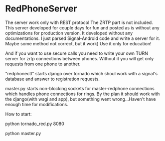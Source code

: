 # RedPhoneServer
The server work only with REST protocol
The ZRTP part is not included.
This server developed for couple days for fun and posted as is
without any optimizations for production version.
It developed without any documentations. I just parsed Signal-Android
code and write a server for it. Maybe some method not correct, but it work)
Use it only for education!

And if you want to use secure calls you need to write your own TURN server
for zrtp connections between phones. Without it you will get only requests
from one phone to another.

"redphonectl" starts django over tornado which shoul work with a signal's
database and answer to registration requests.

master.py starts non-blocking sockets for master-redphone connections
which handles phone connections for rings. By the plan it should work
with the django(with wsgi and app), but something went wrong...Haven't
have enough time for modifications.

How to start:

python tornado_red.py 8080

python master.py
